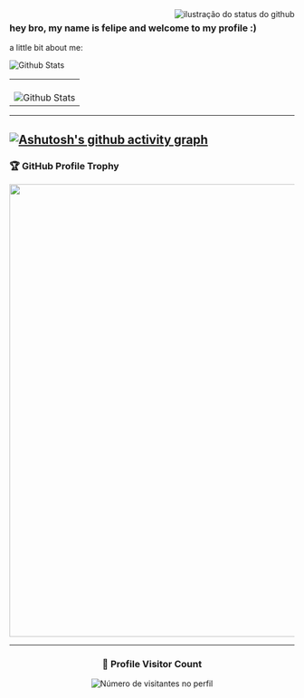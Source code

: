 <img align='right' src="https://github-readme-stats.vercel.app/api?username=felipebuchee&show_icons=true&title_color=783c00&text_color=af552e&icon_color=783c00&bg_color=f8efd4&cache_seconds=2300" alt="ilustração do status do github">

### hey bro, my name is felipe and welcome to my profile :) 
a little bit about me:

<table>
  <tr>
      <img
        align="center"
        src="https://github-readme-stats.vercel.app/api/top-langs/?username=felipebuchee&theme=dark&hide_border=false&include_all_commits=true&count_private=true&layout=compact"
        alt="Github Stats"
      />
    </td>
    <td>
      <br />
      <img
        align="center"
        src="https://github-readme-streak-stats.herokuapp.com/?user=felipebuchee&theme=dark&hide_border=false"
        alt="Github Stats"
      />
    </td>
  </tr>
</table>

---
[![Ashutosh's github activity graph](https://github-readme-activity-graph.vercel.app/graph?username=felipebuchee&bg_color=000000&color=059212&line=41B06E&point=1A4D2E&area=true&hide_border=true)](https://github.com/ashutosh00710/github-readme-activity-graph)
--- 

### 🏆 GitHub Profile Trophy

<p align="center">
  <a
    href="https://github.com/ryo-ma/github-profile-trophy"
    title="repositório de troféus"
  >
    <img
      width="800"
      src="https://github-profile-trophy.vercel.app/?username=felipebuchee&column=8&theme=darkhub&no-frame=true&no-bg=true"
    />
  </a>
</p>

---

<div align="center">
  <h3><b>📍 Profile Visitor Count</b></h3>
</div>

<p align="center">
  <img
    src="https://profile-counter.glitch.me/felipebuchee/count.svg"
    alt="Número de visitantes no perfil"
  />
</p>
